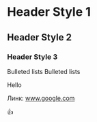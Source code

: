 # Header Style 1

## Header Style 2

### Header Style 3

Bulleted lists
Bulleted lists

Hello 

Линк: www.google.com

:+1:
